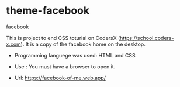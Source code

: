 # theme-facebook
facebook

  This is project to end CSS toturial on CodersX (https://school.coders-x.com).
It is a copy of the facebook home on the desktop.  
  
* Programming languege was used: HTML and CSS

* Use : You must have a browser to open it.

* Url: https://facebook-of-me.web.app/ 
